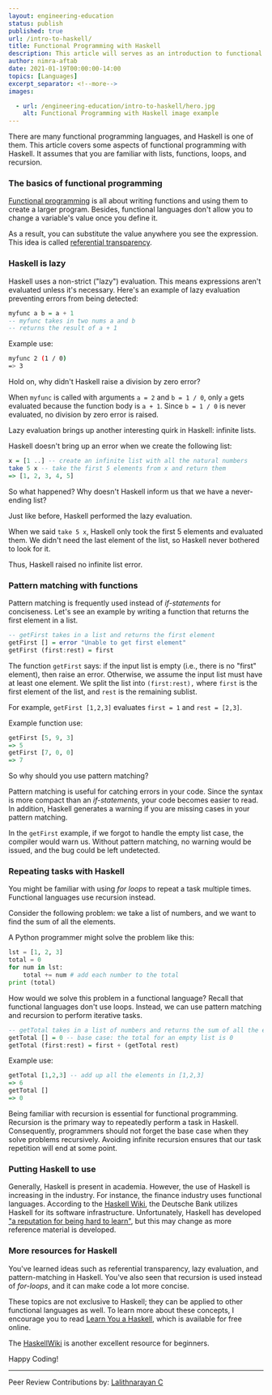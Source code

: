 ```yaml
---
layout: engineering-education
status: publish
published: true
url: /intro-to-haskell/
title: Functional Programming with Haskell
description: This article will serves as an introduction to functional programming with Haskell. Haskell uses a non-strict ("lazy") evaluation. This means expressions aren't evaluated unless it's necessary.   
author: nimra-aftab
date: 2021-01-19T00:00:00-14:00
topics: [Languages]
excerpt_separator: <!--more-->
images:

  - url: /engineering-education/intro-to-haskell/hero.jpg
    alt: Functional Programming with Haskell image example
---
```

There are many functional programming languages, and Haskell is one of them. This article covers some aspects of functional programming with Haskell. It assumes that you are familiar with lists, functions, loops, and recursion. 
<!--more-->
### The basics of functional programming
[Functional programming](https://en.wikipedia.org/wiki/Functional_programming) is all about writing functions and using them to create a larger program. Besides, functional languages don't allow you to change a variable's value once you define it. 

As a result, you can substitute the value anywhere you see the expression. This idea is called [referential transparency](https://en.wikipedia.org/wiki/Referential_transparency). 

### Haskell is lazy
Haskell uses a non-strict ("lazy") evaluation. This means expressions aren't evaluated unless it's necessary. Here's an example of lazy evaluation preventing errors from being detected: 

```Haskell 
myfunc a b = a + 1 
-- myfunc takes in two nums a and b
-- returns the result of a + 1
```

Example use:
```bash
myfunc 2 (1 / 0)
=> 3
```

Hold on, why didn't Haskell raise a division by zero error? 

When `myfunc` is called with arguments `a = 2` and `b = 1 / 0`, only `a` gets evaluated because the
function body is `a + 1`. Since `b = 1 / 0` is never evaluated, no division by zero error is raised. 

Lazy evaluation brings up another interesting quirk in Haskell: infinite lists. 

Haskell doesn't bring up an error when we create the following list:

```Haskell
x = [1 ..] -- create an infinite list with all the natural numbers
take 5 x -- take the first 5 elements from x and return them
=> [1, 2, 3, 4, 5]
```

So what happened? Why doesn't Haskell inform us that we have a never-ending list?

Just like before, Haskell performed the lazy evaluation.

When we said `take 5 x`, Haskell only took the first 5 elements and evaluated them. We didn't need the last element of the list, so Haskell never bothered to look for it. 

Thus, Haskell raised no infinite list error. 

### Pattern matching with functions
Pattern matching is frequently used instead of *if-statements* for conciseness. Let's see an example by writing a function that returns the first element in a list. 

```Haskell
-- getFirst takes in a list and returns the first element
getFirst [] = error "Unable to get first element"
getFirst (first:rest) = first
```

The function `getFirst` says: if the input list is empty (i.e., there is no "first" element), then raise an error.
Otherwise, we assume the input list must have at least one element. We split the list into `(first:rest),` where `first` is the first element of the list, and `rest` is the remaining sublist. 

For example, `getFirst [1,2,3]` evaluates `first = 1` and `rest = [2,3]`. 

Example function use:
```haskell
getFirst [5, 9, 3]
=> 5
getFirst [7, 0, 0]
=> 7
```

So why should you use pattern matching? 

Pattern matching is useful for catching errors in your code. Since the syntax is more compact than an *if-statements*, your code becomes easier to read. In addition, Haskell generates a warning if you are missing cases in your pattern matching. 

In the `getFirst` example, if we forgot to handle the empty list case, the compiler would warn us. Without pattern matching, no warning would be issued, and the bug could be left undetected. 

### Repeating tasks with Haskell 
You might be familiar with using *for loops* to repeat a task multiple times. Functional languages use recursion instead.

Consider the following problem: we take a list of numbers, and we want to find the sum of all the elements. 

A Python programmer might solve the problem like this: 
```python
lst = [1, 2, 3]
total = 0
for num in lst:
    total += num # add each number to the total
print (total)
```

How would we solve this problem in a functional language? Recall that functional languages don't use loops. Instead, we can use pattern matching and recursion to perform iterative tasks.

```Haskell
-- getTotal takes in a list of numbers and returns the sum of all the elements
getTotal [] = 0 -- base case: the total for an empty list is 0
getTotal (first:rest) = first + (getTotal rest)
```

Example use:
```haskell
getTotal [1,2,3] -- add up all the elements in [1,2,3]
=> 6
getTotal []
=> 0 
```

Being familiar with recursion is essential for functional programming. Recursion is the primary way to repeatedly perform a task in Haskell. Consequently, programmers should not forget the base case when they solve problems recursively. Avoiding infinite recursion ensures that our task repetition will end at some point.

### Putting Haskell to use
Generally, Haskell is present in academia. However, the use of Haskell is increasing in the industry. For instance, the finance industry uses functional languages. According to the [Haskell Wiki](https://wiki.haskell.org/Haskell_in_industry), the Deutsche Bank utilizes Haskell for its software infrastructure. Unfortunately, Haskell has developed ["a reputation for being hard to learn"](https://www.huffpost.com/entry/haskell-the-language-most_b_4242119), but this may change as more reference material is developed. 

### More resources for Haskell
You've learned ideas such as referential transparency, lazy evaluation, and pattern-matching in Haskell. You've also seen that recursion is used instead of *for-loops*, and it can make code a lot more concise. 

These topics are not exclusive to Haskell; they can be applied to other functional languages as well. To learn more about these concepts, I encourage you to read [Learn You a Haskell](http://learnyouahaskell.com/), which is available for free online.

The [HaskellWiki](https://wiki.haskell.org/Haskell) is another excellent resource for beginners. 

Happy Coding!

---
Peer Review Contributions by: [Lalithnarayan C](/engineering-education/authors/lalithnarayan-c/)
